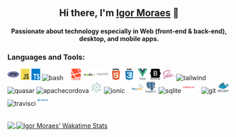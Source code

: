 <h2 align="center">Hi there, I'm <a title="Igor's website" href="https://igormoraes.dev">Igor Moraes</a> 👋</h2>
<h4 align="center">Passionate about technology especially in Web (front-end & back-end), desktop, and mobile apps.</h3>

### Languages and Tools:

<p align="left">
    <!--php-->
    <img src="https://raw.githubusercontent.com/devicons/devicon/master/icons/php/php-original.svg" alt="php" width="26" height="26"/>
    <!--javascript-->
    <img src="https://raw.githubusercontent.com/devicons/devicon/master/icons/javascript/javascript-original.svg" alt="javascript" width="20" height="26"/>
    <!--typescript-->
    <img src="https://raw.githubusercontent.com/devicons/devicon/master/icons/typescript/typescript-original.svg" alt="typescript" width="20" height="26"/>
    <!--bash-->
    <img src="https://www.vectorlogo.zone/logos/gnu_bash/gnu_bash-icon.svg" alt="bash" width="20" height="26"/>
    &nbsp;&nbsp;
    <!--laravel-->
    <img src="https://raw.githubusercontent.com/devicons/devicon/master/icons/laravel/laravel-plain-wordmark.svg" alt="laravel" width="26" height="26"/>
    <!--nodejs-->
    <img src="https://raw.githubusercontent.com/devicons/devicon/master/icons/nodejs/nodejs-original-wordmark.svg" alt="nodejs" width="26" height="26"/>
    <!--express-->
    <img src="https://raw.githubusercontent.com/devicons/devicon/master/icons/express/express-original-wordmark.svg" alt="express" width="26" height="26"/>
    <!--html5-->
    <img src="https://raw.githubusercontent.com/devicons/devicon/master/icons/html5/html5-original-wordmark.svg" alt="html5" width="26" height="26"/>
    <!--css3-->
    <img src="https://raw.githubusercontent.com/devicons/devicon/master/icons/css3/css3-original-wordmark.svg" alt="css3" width="26" height="26"/>
    <!--vuejs-->
    <img src="https://raw.githubusercontent.com/devicons/devicon/master/icons/vuejs/vuejs-original-wordmark.svg" alt="vuejs" width="26" height="26"/>
    <!--bootstrap-->
    <img src="https://raw.githubusercontent.com/devicons/devicon/master/icons/bootstrap/bootstrap-plain-wordmark.svg" alt="bootstrap" width="26" height="26"/>
    <!--sass-->
    <img src="https://raw.githubusercontent.com/devicons/devicon/master/icons/sass/sass-original.svg" alt="sass" width="26" height="26"/>
    <!--tailwind-->
    <img src="https://www.vectorlogo.zone/logos/tailwindcss/tailwindcss-icon.svg" alt="tailwind" width="26" height="26"/>
    &nbsp;&nbsp;
    <!--quasar-->
    <img src="https://cdn.quasar.dev/logo/svg/quasar-logo.svg" alt="quasar" width="26" height="26"/>
    <!--apachecordova-->
    <img src="https://www.vectorlogo.zone/logos/apache_cordova/apache_cordova-icon.svg" alt="apachecordova" width="26" height="26"/>
    <!--electron-->
    <img src="https://raw.githubusercontent.com/devicons/devicon/master/icons/electron/electron-original.svg" alt="electron" width="26" height="26"/>
    <!--ionic-->
    <img src="https://upload.wikimedia.org/wikipedia/commons/d/d1/Ionic_Logo.svg" alt="ionic" width="26" height="26"/>
    &nbsp;&nbsp;
    <!--mysql-->
    <img src="https://raw.githubusercontent.com/devicons/devicon/master/icons/mysql/mysql-original-wordmark.svg" alt="mysql" width="26" height="26"/>
    <!--postgresql-->
    <img src="https://raw.githubusercontent.com/devicons/devicon/master/icons/postgresql/postgresql-original-wordmark.svg" alt="postgresql" width="26" height="26"/>
    <!--sqlite-->
    <img src="https://www.vectorlogo.zone/logos/sqlite/sqlite-icon.svg" alt="sqlite" width="26" height="26"/>
    <!--oracle-->
    <img src="https://raw.githubusercontent.com/devicons/devicon/master/icons/oracle/oracle-original.svg" alt="oracle" width="26" height="26"/>
    &nbsp;&nbsp;
    <!--git-->
    <img src="https://www.vectorlogo.zone/logos/git-scm/git-scm-icon.svg" alt="git" width="26" height="26"/>
    <!--docker-->
    <img src="https://raw.githubusercontent.com/devicons/devicon/master/icons/docker/docker-original-wordmark.svg" alt="docker" width="26" height="26"/>
    <!--travisci-->
    <img src="https://www.vectorlogo.zone/logos/travis-ci/travis-ci-icon.svg" alt="travisci" width="26" height="26"/>
    <!--webpack-->
    <img src="https://raw.githubusercontent.com/devicons/devicon/d00d0969292a6569d45b06d3f350f463a0107b0d/icons/webpack/webpack-original-wordmark.svg" alt="webpack" width="26" height="26"/>
</p>
<br />

<!-- Change the `github-readme-stats-igorsgm.vercel.app` to `github-readme-stats.vercel.app`  -->
<a href="https://github.com/igorsgm">
  <img align="center" src="https://github-readme-stats-igorsgm.vercel.app/api?username=igorsgm&show_icons=true&theme=dark&line_height=24.8&include_all_commits=true&count_private=true&hide_border=true" />
</a>
<a href="https://github.com/igorsgm">
  <img align="center" src="https://github-readme-stats-igorsgm.vercel.app/api/wakatime?username=@igorsgm&theme=dark&layout=compact&range=all_time&custom_title=Wakatime%20Stats%20(last%20365%20days)" alt="Igor Moraes' Wakatime Stats" />
</a>

